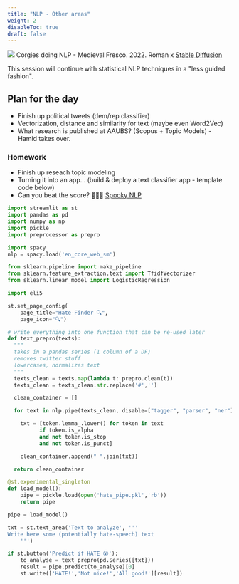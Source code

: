 ```yaml
---
title: "NLP - Other areas"
weight: 2
disableToc: true
draft: false
---
```


![](/ds22/images/viz-corgi-nlp2.png)
Corgies doing NLP - Medieval Fresco. 2022. Roman x [Stable Diffusion](https://stability.ai/blog/stable-diffusion-public-release)

This session will continue with statistical NLP techniques in a "less guided fashion".

## Plan for the day

- Finish up political tweets (dem/rep classifier)
- Vectorization, distance and similarity for text (maybe even Word2Vec)
- What research is published at AAUBS? (Scopus + Topic Models) - Hamid takes over.

### Homework
- Finish up reseach topic modeling
- Turning it into an app... (build & deploy a text classifier app - template code below)
- Can you beat the score? 🎃🎃🎃 [Spooky NLP](https://www.kaggle.com/competitions/spooky-author-identification)


```python
import streamlit as st
import pandas as pd
import numpy as np
import pickle
import preprocessor as prepro

import spacy
nlp = spacy.load('en_core_web_sm')

from sklearn.pipeline import make_pipeline
from sklearn.feature_extraction.text import TfidfVectorizer
from sklearn.linear_model import LogisticRegression

import eli5

st.set_page_config(
    page_title="Hate-Finder 🔍",
    page_icon="🔍")

# write everything into one function that can be re-used later
def text_prepro(texts):
  """
  takes in a pandas series (1 column of a DF)
  removes twitter stuff
  lowercases, normalizes text
  """
  texts_clean = texts.map(lambda t: prepro.clean(t))
  texts_clean = texts_clean.str.replace('#','')

  clean_container = []

  for text in nlp.pipe(texts_clean, disable=["tagger", "parser", "ner"]):

    txt = [token.lemma_.lower() for token in text 
          if token.is_alpha 
          and not token.is_stop 
          and not token.is_punct]

    clean_container.append(" ".join(txt))

  return clean_container

@st.experimental_singleton
def load_model():
    pipe = pickle.load(open('hate_pipe.pkl','rb'))
    return pipe

pipe = load_model()

txt = st.text_area('Text to analyze', '''
Write here some (potentially hate-speech) text
    ''')

if st.button('Predict if HATE 😵'):
    to_analyse = text_prepro(pd.Series([txt]))
    result = pipe.predict(to_analyse)[0]
    st.write(['HATE!','Not nice!','All good!'][result])
```